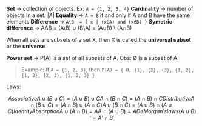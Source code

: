 __Set__ → collection of objects. Ex: `A = {1, 2, 3, 4}`
__Cardinality__ → number of objects in a set: $|A|$
__Equality__ → `A = B` if and only if A and B have the same elements
__Difference__ → `A\B  = { x | (x∈A) and (x∉B) }`
__Symetric difference__ → AΔB = (A\\B) ∪ (B\\A) = (A∪B) \\ (A∩B)

When all sets are subsets of a set X, then X is called the __universal subset__ or the __universe__

__Power set__ → P(A) is a set of all subsets of A. Obs: Ø is a subset of A.
> Example:
> If `A = {1, 2, 3}`, then `P(A) = { Ø, {1}, {2}, {3}, {1, 2}, {1, 3}, {2, 3}, {1, 2, 3} }`

Laws:
```math
Associative
A \cup (B \cup C) = (A \cup B) \cup C
A \cap (B \cap C) = (A \cap B) \cap C

Distributive
A \cap (B \cup C) = (A \cap B) \cup (A \cap C)
A \cup (B \cap C) = (A \cup B) \cap (A \cup C)

Identity

Absorption
A \cup (A \cap B) = A
A \cap (A \cup B) = A

De Morgan's laws
(A \cup B)' = A' \cap B'
```
